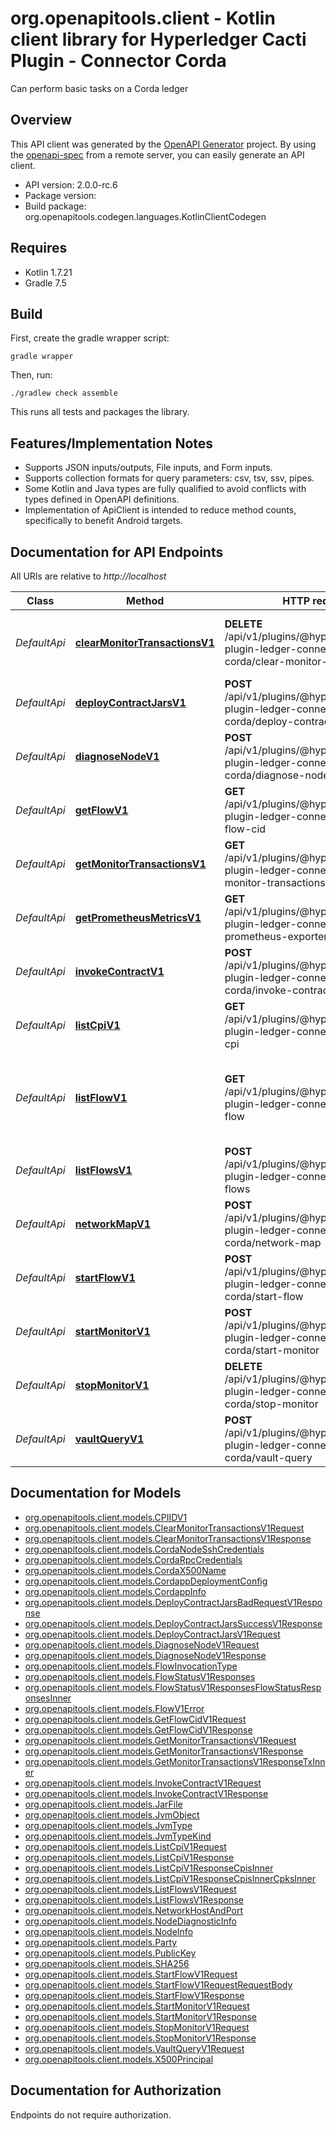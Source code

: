 # org.openapitools.client - Kotlin client library for Hyperledger Cacti Plugin - Connector Corda

Can perform basic tasks on a Corda ledger

## Overview
This API client was generated by the [OpenAPI Generator](https://openapi-generator.tech) project.  By using the [openapi-spec](https://github.com/OAI/OpenAPI-Specification) from a remote server, you can easily generate an API client.

- API version: 2.0.0-rc.6
- Package version: 
- Build package: org.openapitools.codegen.languages.KotlinClientCodegen

## Requires

* Kotlin 1.7.21
* Gradle 7.5

## Build

First, create the gradle wrapper script:

```
gradle wrapper
```

Then, run:

```
./gradlew check assemble
```

This runs all tests and packages the library.

## Features/Implementation Notes

* Supports JSON inputs/outputs, File inputs, and Form inputs.
* Supports collection formats for query parameters: csv, tsv, ssv, pipes.
* Some Kotlin and Java types are fully qualified to avoid conflicts with types defined in OpenAPI definitions.
* Implementation of ApiClient is intended to reduce method counts, specifically to benefit Android targets.

<a id="documentation-for-api-endpoints"></a>
## Documentation for API Endpoints

All URIs are relative to *http://localhost*

Class | Method | HTTP request | Description
------------ | ------------- | ------------- | -------------
*DefaultApi* | [**clearMonitorTransactionsV1**](docs/DefaultApi.md#clearmonitortransactionsv1) | **DELETE** /api/v1/plugins/@hyperledger/cactus-plugin-ledger-connector-corda/clear-monitor-transactions | Clear transactions from internal store so they'll not be available by GetMonitorTransactionsV1 anymore.
*DefaultApi* | [**deployContractJarsV1**](docs/DefaultApi.md#deploycontractjarsv1) | **POST** /api/v1/plugins/@hyperledger/cactus-plugin-ledger-connector-corda/deploy-contract-jars | Deploys a set of jar files (Cordapps, e.g. the contracts in Corda speak).
*DefaultApi* | [**diagnoseNodeV1**](docs/DefaultApi.md#diagnosenodev1) | **POST** /api/v1/plugins/@hyperledger/cactus-plugin-ledger-connector-corda/diagnose-node | 
*DefaultApi* | [**getFlowV1**](docs/DefaultApi.md#getflowv1) | **GET** /api/v1/plugins/@hyperledger/cactus-plugin-ledger-connector-corda/get-flow-cid | This method gets the current status of the specified flow instance.
*DefaultApi* | [**getMonitorTransactionsV1**](docs/DefaultApi.md#getmonitortransactionsv1) | **GET** /api/v1/plugins/@hyperledger/cactus-plugin-ledger-connector-corda/get-monitor-transactions | Get transactions for monitored state classes.
*DefaultApi* | [**getPrometheusMetricsV1**](docs/DefaultApi.md#getprometheusmetricsv1) | **GET** /api/v1/plugins/@hyperledger/cactus-plugin-ledger-connector-corda/get-prometheus-exporter-metrics | Get the Prometheus Metrics
*DefaultApi* | [**invokeContractV1**](docs/DefaultApi.md#invokecontractv1) | **POST** /api/v1/plugins/@hyperledger/cactus-plugin-ledger-connector-corda/invoke-contract | Invokes a contract on a Corda ledger (e.g. a flow)
*DefaultApi* | [**listCpiV1**](docs/DefaultApi.md#listcpiv1) | **GET** /api/v1/plugins/@hyperledger/cactus-plugin-ledger-connector-corda/list-cpi | List all CPIs uploaded to the cluster
*DefaultApi* | [**listFlowV1**](docs/DefaultApi.md#listflowv1) | **GET** /api/v1/plugins/@hyperledger/cactus-plugin-ledger-connector-corda/list-flow | This method returns an array containing the statuses of all flows running for a specified holding identity. An empty array is returned if there are no flows running.
*DefaultApi* | [**listFlowsV1**](docs/DefaultApi.md#listflowsv1) | **POST** /api/v1/plugins/@hyperledger/cactus-plugin-ledger-connector-corda/list-flows | 
*DefaultApi* | [**networkMapV1**](docs/DefaultApi.md#networkmapv1) | **POST** /api/v1/plugins/@hyperledger/cactus-plugin-ledger-connector-corda/network-map | 
*DefaultApi* | [**startFlowV1**](docs/DefaultApi.md#startflowv1) | **POST** /api/v1/plugins/@hyperledger/cactus-plugin-ledger-connector-corda/start-flow | This method starts a new instance for the specified flow for the specified holding identity.
*DefaultApi* | [**startMonitorV1**](docs/DefaultApi.md#startmonitorv1) | **POST** /api/v1/plugins/@hyperledger/cactus-plugin-ledger-connector-corda/start-monitor | Start monitoring corda changes (transactions) of given state class
*DefaultApi* | [**stopMonitorV1**](docs/DefaultApi.md#stopmonitorv1) | **DELETE** /api/v1/plugins/@hyperledger/cactus-plugin-ledger-connector-corda/stop-monitor | Stop monitoring corda changes (transactions) of given state class
*DefaultApi* | [**vaultQueryV1**](docs/DefaultApi.md#vaultqueryv1) | **POST** /api/v1/plugins/@hyperledger/cactus-plugin-ledger-connector-corda/vault-query | 


<a id="documentation-for-models"></a>
## Documentation for Models

 - [org.openapitools.client.models.CPIIDV1](docs/CPIIDV1.md)
 - [org.openapitools.client.models.ClearMonitorTransactionsV1Request](docs/ClearMonitorTransactionsV1Request.md)
 - [org.openapitools.client.models.ClearMonitorTransactionsV1Response](docs/ClearMonitorTransactionsV1Response.md)
 - [org.openapitools.client.models.CordaNodeSshCredentials](docs/CordaNodeSshCredentials.md)
 - [org.openapitools.client.models.CordaRpcCredentials](docs/CordaRpcCredentials.md)
 - [org.openapitools.client.models.CordaX500Name](docs/CordaX500Name.md)
 - [org.openapitools.client.models.CordappDeploymentConfig](docs/CordappDeploymentConfig.md)
 - [org.openapitools.client.models.CordappInfo](docs/CordappInfo.md)
 - [org.openapitools.client.models.DeployContractJarsBadRequestV1Response](docs/DeployContractJarsBadRequestV1Response.md)
 - [org.openapitools.client.models.DeployContractJarsSuccessV1Response](docs/DeployContractJarsSuccessV1Response.md)
 - [org.openapitools.client.models.DeployContractJarsV1Request](docs/DeployContractJarsV1Request.md)
 - [org.openapitools.client.models.DiagnoseNodeV1Request](docs/DiagnoseNodeV1Request.md)
 - [org.openapitools.client.models.DiagnoseNodeV1Response](docs/DiagnoseNodeV1Response.md)
 - [org.openapitools.client.models.FlowInvocationType](docs/FlowInvocationType.md)
 - [org.openapitools.client.models.FlowStatusV1Responses](docs/FlowStatusV1Responses.md)
 - [org.openapitools.client.models.FlowStatusV1ResponsesFlowStatusResponsesInner](docs/FlowStatusV1ResponsesFlowStatusResponsesInner.md)
 - [org.openapitools.client.models.FlowV1Error](docs/FlowV1Error.md)
 - [org.openapitools.client.models.GetFlowCidV1Request](docs/GetFlowCidV1Request.md)
 - [org.openapitools.client.models.GetFlowCidV1Response](docs/GetFlowCidV1Response.md)
 - [org.openapitools.client.models.GetMonitorTransactionsV1Request](docs/GetMonitorTransactionsV1Request.md)
 - [org.openapitools.client.models.GetMonitorTransactionsV1Response](docs/GetMonitorTransactionsV1Response.md)
 - [org.openapitools.client.models.GetMonitorTransactionsV1ResponseTxInner](docs/GetMonitorTransactionsV1ResponseTxInner.md)
 - [org.openapitools.client.models.InvokeContractV1Request](docs/InvokeContractV1Request.md)
 - [org.openapitools.client.models.InvokeContractV1Response](docs/InvokeContractV1Response.md)
 - [org.openapitools.client.models.JarFile](docs/JarFile.md)
 - [org.openapitools.client.models.JvmObject](docs/JvmObject.md)
 - [org.openapitools.client.models.JvmType](docs/JvmType.md)
 - [org.openapitools.client.models.JvmTypeKind](docs/JvmTypeKind.md)
 - [org.openapitools.client.models.ListCpiV1Request](docs/ListCpiV1Request.md)
 - [org.openapitools.client.models.ListCpiV1Response](docs/ListCpiV1Response.md)
 - [org.openapitools.client.models.ListCpiV1ResponseCpisInner](docs/ListCpiV1ResponseCpisInner.md)
 - [org.openapitools.client.models.ListCpiV1ResponseCpisInnerCpksInner](docs/ListCpiV1ResponseCpisInnerCpksInner.md)
 - [org.openapitools.client.models.ListFlowsV1Request](docs/ListFlowsV1Request.md)
 - [org.openapitools.client.models.ListFlowsV1Response](docs/ListFlowsV1Response.md)
 - [org.openapitools.client.models.NetworkHostAndPort](docs/NetworkHostAndPort.md)
 - [org.openapitools.client.models.NodeDiagnosticInfo](docs/NodeDiagnosticInfo.md)
 - [org.openapitools.client.models.NodeInfo](docs/NodeInfo.md)
 - [org.openapitools.client.models.Party](docs/Party.md)
 - [org.openapitools.client.models.PublicKey](docs/PublicKey.md)
 - [org.openapitools.client.models.SHA256](docs/SHA256.md)
 - [org.openapitools.client.models.StartFlowV1Request](docs/StartFlowV1Request.md)
 - [org.openapitools.client.models.StartFlowV1RequestRequestBody](docs/StartFlowV1RequestRequestBody.md)
 - [org.openapitools.client.models.StartFlowV1Response](docs/StartFlowV1Response.md)
 - [org.openapitools.client.models.StartMonitorV1Request](docs/StartMonitorV1Request.md)
 - [org.openapitools.client.models.StartMonitorV1Response](docs/StartMonitorV1Response.md)
 - [org.openapitools.client.models.StopMonitorV1Request](docs/StopMonitorV1Request.md)
 - [org.openapitools.client.models.StopMonitorV1Response](docs/StopMonitorV1Response.md)
 - [org.openapitools.client.models.VaultQueryV1Request](docs/VaultQueryV1Request.md)
 - [org.openapitools.client.models.X500Principal](docs/X500Principal.md)


<a id="documentation-for-authorization"></a>
## Documentation for Authorization

Endpoints do not require authorization.


